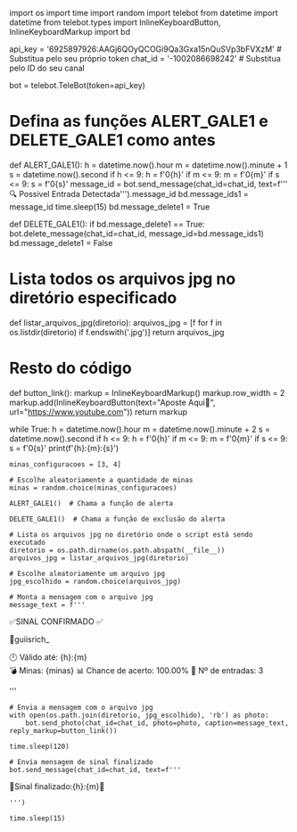 import os
import time
import random
import telebot
from datetime import datetime
from telebot.types import InlineKeyboardButton, InlineKeyboardMarkup
import bd

api_key = '6925897926:AAGj6QOyQCOGi9Qa3Gxa15nQuSVp3bFVXzM'  # Substitua pelo seu próprio token
chat_id = '-1002086698242'  # Substitua pelo ID do seu canal

bot = telebot.TeleBot(token=api_key)

# Defina as funções ALERT_GALE1 e DELETE_GALE1 como antes
def ALERT_GALE1():
    h = datetime.now().hour
    m = datetime.now().minute + 1
    s = datetime.now().second
    if h <= 9:
        h = f'0{h}'
    if m <= 9:
        m = f'0{m}'
    if s <= 9:
        s = f'0{s}'
    message_id = bot.send_message(chat_id=chat_id, text=f'''
🔍 Possivel Entrada Detectada''').message_id
    bd.message_ids1 = message_id
    time.sleep(15)
    bd.message_delete1 = True

def DELETE_GALE1():
    if bd.message_delete1 == True:
        bot.delete_message(chat_id=chat_id, message_id=bd.message_ids1)
        bd.message_delete1 = False

# Lista todos os arquivos jpg no diretório especificado
def listar_arquivos_jpg(diretorio):
    arquivos_jpg = [f for f in os.listdir(diretorio) if f.endswith('.jpg')]
    return arquivos_jpg

# Resto do código
def button_link():
    markup = InlineKeyboardMarkup()
    markup.row_width = 2
    markup.add(InlineKeyboardButton(text="Aposte Aqui💸", url="https://www.youtube.com"))
    return markup

while True:
    h = datetime.now().hour
    m = datetime.now().minute + 2
    s = datetime.now().second
    if h <= 9:
        h = f'0{h}'
    if m <= 9:
        m = f'0{m}'
    if s <= 9:
        s = f'0{s}'
    print(f'{h}:{m}:{s}')

    minas_configuracoes = [3, 4]

    # Escolhe aleatoriamente a quantidade de minas
    minas = random.choice(minas_configuracoes)
    
    ALERT_GALE1()  # Chama a função de alerta

    DELETE_GALE1()  # Chama a função de exclusão do alerta

    # Lista os arquivos jpg no diretório onde o script está sendo executado
    diretorio = os.path.dirname(os.path.abspath(__file__))
    arquivos_jpg = listar_arquivos_jpg(diretorio)
    
    # Escolhe aleatoriamente um arquivo jpg
    jpg_escolhido = random.choice(arquivos_jpg)

    # Monta a mensagem com o arquivo jpg
    message_text = f'''
 ✅SINAL CONFIRMADO ✅ 

💎guiisrich_

🕛 Válido até: {h}:{m}                                                   
💣 Minas: {minas}
📊 Chance de acerto: 100.00%
🔁 Nº de entradas: 3

'''

    # Envia a mensagem com o arquivo jpg
    with open(os.path.join(diretorio, jpg_escolhido), 'rb') as photo:
        bot.send_photo(chat_id=chat_id, photo=photo, caption=message_text, reply_markup=button_link())

    time.sleep(120)

    # Envia mensagem de sinal finalizado
    bot.send_message(chat_id=chat_id, text=f'''
🔴Sinal finalizado:{h}:{m}🔴
  

    ''')

    time.sleep(15)
    
